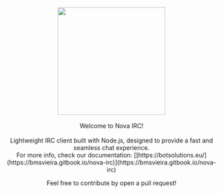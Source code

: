 <p align="center">
 <br>
 <img width="250" src="https://botsolutions.eu/assets/img/novairc/novamain1.png">
 <br><br>
 Welcome to Nova IRC!<br><br>
 Lightweight IRC client built with Node.js, designed to provide a fast and seamless chat experience.<br>
 For more info, check our documentation: [[https://botsolutions.eu/](https://bmsvieira.gitbook.io/nova-irc)](https://bmsvieira.gitbook.io/nova-irc)
</p>

<p align="center">
Feel free to contribute by open a pull request!
</p><br><br>
